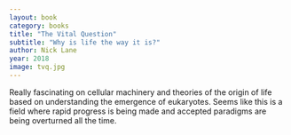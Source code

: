 ```yaml
---
layout: book
category: books
title: "The Vital Question"
subtitle: "Why is life the way it is?"
author: Nick Lane
year: 2018
image: tvq.jpg
---
```

Really fascinating on cellular machinery and theories of the origin of life based on understanding the emergence of eukaryotes.  Seems like this is a field where rapid progress is being made and accepted paradigms are being overturned all the time.

